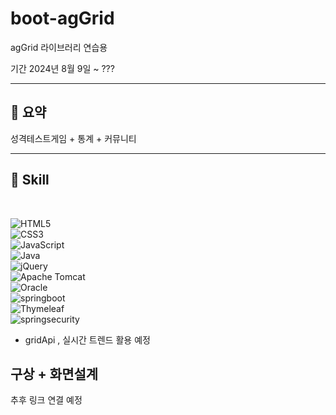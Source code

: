 # boot-agGrid
 agGrid 라이브러리 연습용  

기간 2024년 8월 9일 ~ ??? 

---

## 📝 요약

성격테스트게임 + 통계 + 커뮤니티 

---

<h2>  📕 Skill </h2> <br/>

![HTML5](https://img.shields.io/badge/html5-%23E34F26.svg?style=for-the-badge&logo=html5&logoColor=white)  
![CSS3](https://img.shields.io/badge/css3-%231572B6.svg?style=for-the-badge&logo=css3&logoColor=white)  
![JavaScript](https://img.shields.io/badge/javascript-%23323330.svg?style=for-the-badge&logo=javascript&logoColor=%23F7DF1E)  
![Java](https://img.shields.io/badge/java-%23ED8B00.svg?style=for-the-badge&logo=openjdk&logoColor=white)  
![jQuery](https://img.shields.io/badge/jquery-%230769AD.svg?style=for-the-badge&logo=jquery&logoColor=white)  
![Apache Tomcat](https://img.shields.io/badge/apache%20tomcat-%23F8DC75.svg?style=for-the-badge&logo=apache-tomcat&logoColor=black)  
![Oracle](https://img.shields.io/badge/Oracle-F80000?style=for-the-badge&logo=oracle&logoColor=white)  
![springboot](https://img.shields.io/badge/springboot-%236DB33F.svg?style=for-the-badge&logo=springboot&logoColor=white)  
![Thymeleaf](https://img.shields.io/badge/Thymeleaf-%23005C0F.svg?style=for-the-badge&logo=Thymeleaf&logoColor=white)  
![springsecurity](https://img.shields.io/badge/springsecurity-%23005C0F.svg?style=for-the-badge&logo=springsecurity&logoColor=white)  
+ gridApi , 실시간 트렌드 활용 예정

<h2> 구상 + 화면설계 </h2>
추후 링크 연결 예정
